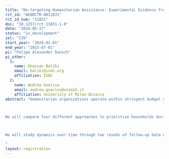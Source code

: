 ```yaml
---
title: "Re-targeting Humanitarian Assistance: Experimental Evidence from Lebanon"
rct_id: "AEARCTR-0011831"
rct_id_num: "11831"
doi: "10.1257/rct.11831-1.0"
date: "2024-05-17"
status: "in_development"
jel: "I38"
start_year: "2024-01-01"
end_year: "2025-07-01"
pi: "Felipe Alexander Dunsch"
pi_other:
  1:
    name: Ghassan Baliki
    email: baliki@isdc.org
    affiliation: ISDC
  2:
    name: Andrea Guariso
    email: andrea.guariso@unimib.it
    affiliation: University of Milan-Bicocca
abstract: "Humanitarian organizations operate within stringent budget constraints and regularly need to prioritize and re-prioritize their assistance, depending on needs and funding. In this study, we partner with the largest humanitarian organization in the world - the World Food Programme (WFP) - to investigate alternative approaches to prioritize assistance in the context of a scaling down of humanitarian operations. The study takes place in Lebanon, where WFP is planning to scale down its food assistance program from about 58,000 beneficiary households to about 25,000, due to resource constraints. 

We will compare four different approaches to prioritize households during this downscaling: three data-driven approaches will rely on Proxy Mean Testing (PMT) to select households according to different predicted outcomes (expenditure, food security, or a combination of the two), while the fourth targeting approach will rely on criteria identified through a survey conducted among local experts. The study will investigate how the different approaches lead to different profiles of beneficiaries and how these differences impact the effectiveness of assistance. The experimental design will moreover allow us to causally assess the impact of the (dis)continuation of food assistance itself, through the definition of comparable groups of beneficiaries and non-beneficiaries across the four different approaches (more specifically, we will assess the impact on the “marginal” households, i.e. eligible under one targeting method but not another).  

We will study dynamics over time through two rounds of follow-up data collection, and we will also take advantage of the staggered fading out of assistance (in two phases), to study how households might prepare for the end of assistance and which coping mechanisms they might adopt.  
"
layout: registration
---
```


